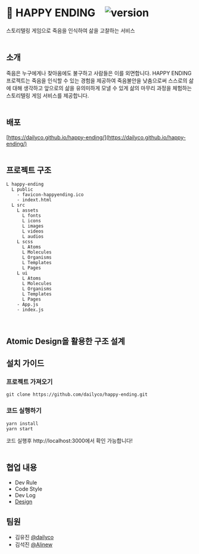 # 🥀 HAPPY ENDINGㅤ![version](https://img.shields.io/badge/version-v1.0.0-blue)
스토리텔링 게임으로 죽음을 인식하여 삶을 고찰하는 서비스
<br/><br/>

## 소개
죽음은 누구에게나 찾아옴에도 불구하고 사람들은 이를 외면합니다. HAPPY ENDING 프로젝트는 죽음을 인식할 수 있는 경험을 제공하여 죽음불안을 낮춤으로써 스스로의 삶에 대해 생각하고 앞으로의 삶을 유의미하게 모낼 수 있게 삶의 마무리 과정을 체험하는 스토리텔링 게임 서비스를 제공합니다.
<br/><br/>

## 배포
[https://dailyco.github.io/happy-ending/](https://dailyco.github.io/happy-ending/)
<br/><br/>

## 프로젝트 구조
```
L happy-ending
  L public
    - favicon-happyending.ico
    - indext.html
  L src
    L assets
      L fonts
      L icons
      L images
      L videos
      L audios
    L scss
      L Atoms
      L Molecules
      L Organisms
      L Templates
      L Pages
    L ui
      L Atoms
      L Molecules
      L Organisms
      L Templates
      L Pages
    - App.js
    - index.js
```
<br/>

## Atomic Design을 활용한 구조 설계


## 설치 가이드
### 프로젝트 가져오기
```
git clone https://github.com/dailyco/happy-ending.git
```
### 코드 실행하기
```
yarn install
yarn start
```
코드 실행후 http://localhost:3000에서 확인 가능합니다!
<br/><br/>

## 협업 내용
* Dev Rule
* Code Style
* Dev Log
* [Design]()

## 

## 팀원
- 김유진 [@dailyco](https://github.com/dailyco)
- 김석진 [@Alinew](https://github.com/SukJinKim)
